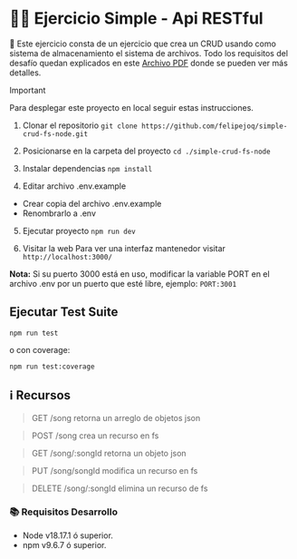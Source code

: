 # 👨‍💻 Ejercicio Simple - Api RESTful

🚀 Este ejercicio consta de un ejercicio que crea un CRUD usando como sistema de almacenamiento el sistema de archivos. Todo los requisitos del desafío quedan explicados en este [Archivo PDF](./desafio-explain.pdf) donde se pueden ver más detalles.

> [!IMPORTANT]
> Para desplegar este proyecto en local seguir estas instrucciones.
> 1. Clonar el repositorio
> ```git clone https://github.com/felipejoq/simple-crud-fs-node.git```
>
> 2. Posicionarse en la carpeta del proyecto
> ```cd ./simple-crud-fs-node```
>
> 3. Instalar dependencias
> ```npm install```
>
> 4. Editar archivo .env.example
>
> - Crear copia del archivo .env.example
> - Renombrarlo a .env
>
> 5. Ejecutar proyecto
> ```npm run dev```
>
> 6. Visitar la web
> Para ver una interfaz mantenedor visitar ```http://localhost:3000/```
>
> __Nota:__ Si su puerto 3000 está en uso, modificar la variable PORT en el archivo .env por un puerto que esté libre, ejemplo: ```PORT:3001```
>

## Ejecutar Test Suite

```npm run test```

o con coverage:

```npm run test:coverage```

## ℹ️ Recursos

> GET /song retorna un arreglo de objetos json

> POST /song crea un recurso en fs

> GET /song/:songId retorna un objeto json

> PUT /song/songId modifica un recurso en fs

> DELETE /song/:songId elimina un recurso de fs

### 📚 Requisitos Desarrollo

- Node v18.17.1 ó superior.
- npm v9.6.7 ó superior.
